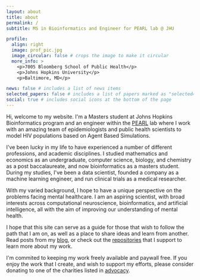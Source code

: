 ```yaml
---
layout: about
title: about
permalink: /
subtitle: MS in Bioinformatics and Engineer for PEARL lab @ JHU

profile:
  align: right
  image: prof_pic.jpg
  image_circular: false # crops the image to make it circular
  more_info: >
    <p>7005 Bloomberg School of Public Health</p>
    <p>Johns Hopkins University</p>
    <p>Baltimore, MD</p>

news: false # includes a list of news items
selected_papers: false # includes a list of papers marked as "selected={true}"
social: true # includes social icons at the bottom of the page
---
```


Hi, welcome to my website. I'm a Masters student at Johns Hopkins Bioinformatics program and an engineer within the [PEARL](https://pearlhivmodel.org/index.html) lab where I work with an amazing team of epidemiologists and public health scientists to model HIV populations based on Agent Based Simulations.

I've been lucky in my life to have experienced a number of different professions, and academic disciplines. I studied mathematics and economics as an undergraduate, computer science, biology, and chemistry as a post baccalaureate, and now bioinformatics as a masters student. During my studies, I've been a data scientist, founded a company as a machine learning engineer, and run clinical trials as a medical researcher.

With my varied background, I hope to have a unique perspective on the problems facing mental healthcare. I am an aspiring scientist, with broad interests across computational neuroscience, bioinformatics, and artificial intelligence, all with the aim of improving our understanding of mental health.

I hope that this site can serve as a guide for those that wish to follow the path that I am on, as well as a place to share ideas and learn from another. Read posts from my [blog](/blog), or check out the [repositories](/repositories) that I support to learn more about my work.

I'm commited to keeping my work freely available and paywall free. If you enjoy the work that I create, and wish to support my efforts, please consider donating to one of the charities listed in [advocacy](/advocacy).
